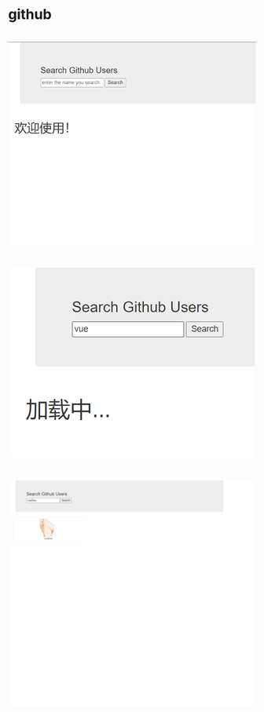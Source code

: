 # github

# ![avatar](/src/assets/start.png)
# ![avatar](/src/assets/loading.png)
# ![avatar](/src/assets/search.png)